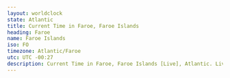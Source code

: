 ```yaml
---
layout: worldclock
state: Atlantic
title: Current Time in Faroe, Faroe Islands
heading: Faroe
name: Faroe Islands
iso: FO
timezone: Atlantic/Faroe
utc: UTC -00:27
description: Current Time in Faroe, Faroe Islands [Live], Atlantic. Live update now time in Faroe, timezone Atlantic/Faroe, UTC -00:27, Country ISO code & Current Local Time.
---
```


